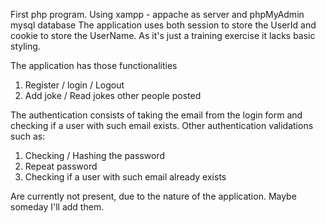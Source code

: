 First php program. Using xampp - appache as server and phpMyAdmin mysql database
The application uses both session to store the UserId and cookie to store the UserName.
As it's just a training exercise it lacks basic styling.

The application has those functionalities
1) Register / login / Logout
2) Add joke / Read jokes other people posted

The authentication consists of taking the email from the login form and checking if 
a user with such email exists. Other authentication validations such as:

1) Checking / Hashing the password
2) Repeat password
3) Checking if a user with such email already exists

Are currently not present, due to the nature of the application. Maybe someday I'll add them.